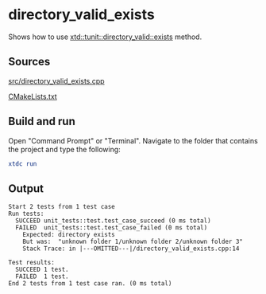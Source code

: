 # directory_valid_exists

Shows how to use [xtd::tunit::directory_valid::exists](https://gammasoft71.github.io/xtd/reference_guides/latest/classxtd_1_1tunit_1_1directory__valid.html#a16601aa9bc905b912c48c2fed1c18800) method.

## Sources

[src/directory_valid_exists.cpp](src/directory_valid_exists.cpp)

[CMakeLists.txt](CMakeLists.txt)

## Build and run

Open "Command Prompt" or "Terminal". Navigate to the folder that contains the project and type the following:

```cmake
xtdc run
```

## Output

```
Start 2 tests from 1 test case
Run tests:
  SUCCEED unit_tests::test.test_case_succeed (0 ms total)
  FAILED  unit_tests::test.test_case_failed (0 ms total)
    Expected: directory exists
    But was:  "unknown folder 1/unknown folder 2/unknown folder 3"
    Stack Trace: in |---OMITTED---|/directory_valid_exists.cpp:14

Test results:
  SUCCEED 1 test.
  FAILED  1 test.
End 2 tests from 1 test case ran. (0 ms total)
```
